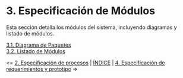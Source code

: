 # 3. Especificación de Módulos

Esta sección detalla los módulos del sistema, incluyendo diagramas y listado de módulos.


[3.1. Diagrama de Paquetes](3.1/3.1.md)  
[3.2. Listado de Módulos](3.2/3.2.md)

<= [2. Especificación de procesos](../2/2.md) | [ÍNDICE](../README.md) | [4. Especificación de requerimientos y prototipo](../4/4.md) =>